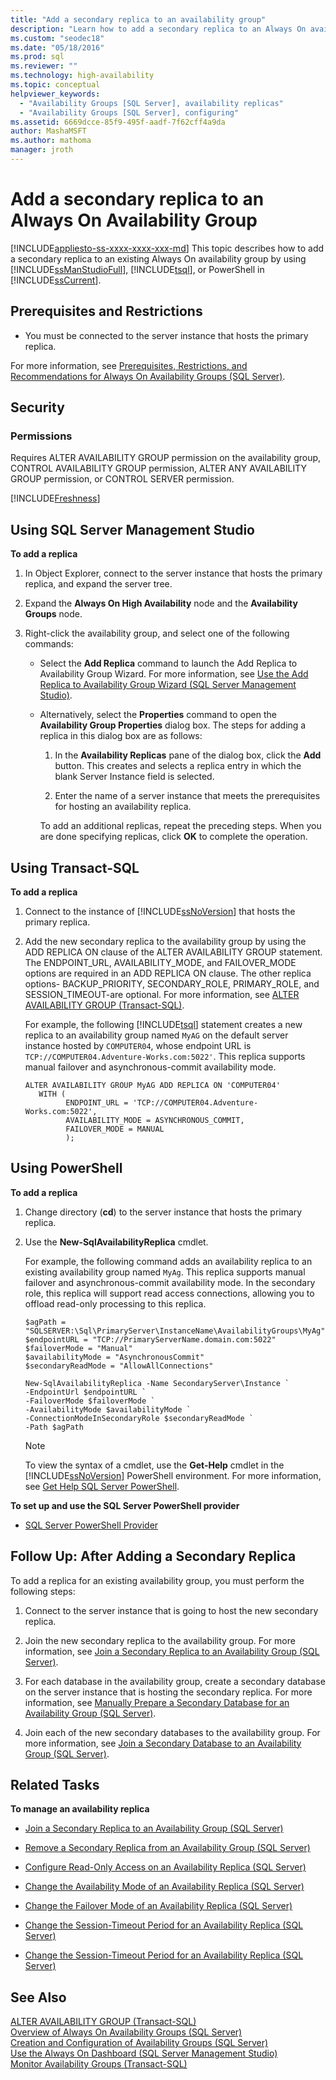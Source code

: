 ```yaml
---
title: "Add a secondary replica to an availability group"
description: "Learn how to add a secondary replica to an Always On availability group using either Transact-SQL (T-SQL), PowerShell, or the Availability Group Wizard in SQL Server Management Studio (SSMS)."
ms.custom: "seodec18"
ms.date: "05/18/2016"
ms.prod: sql
ms.reviewer: ""
ms.technology: high-availability
ms.topic: conceptual
helpviewer_keywords: 
  - "Availability Groups [SQL Server], availability replicas"
  - "Availability Groups [SQL Server], configuring"
ms.assetid: 6669dcce-85f9-495f-aadf-7f62cff4a9da
author: MashaMSFT
ms.author: mathoma
manager: jroth
---
```

# Add a secondary replica to an Always On Availability Group
[!INCLUDE[appliesto-ss-xxxx-xxxx-xxx-md](../../../includes/appliesto-ss-xxxx-xxxx-xxx-md.md)]
  This topic describes how to add a secondary replica to an existing Always On availability group by using [!INCLUDE[ssManStudioFull](../../../includes/ssmanstudiofull-md.md)], [!INCLUDE[tsql](../../../includes/tsql-md.md)], or PowerShell in [!INCLUDE[ssCurrent](../../../includes/sscurrent-md.md)].  

  
##  <a name="PrerequisitesRestrictions"></a> Prerequisites and Restrictions  
  
-   You must be connected to the server instance that hosts the primary replica.  
  
 For more information, see [Prerequisites, Restrictions, and Recommendations for Always On Availability Groups &#40;SQL Server&#41;](../../../database-engine/availability-groups/windows/prereqs-restrictions-recommendations-always-on-availability.md).  

##  <a name="Security"></a> Security  
  
###  <a name="Permissions"></a> Permissions  
 Requires ALTER AVAILABILITY GROUP permission on the availability group, CONTROL AVAILABILITY GROUP permission, ALTER ANY AVAILABILITY GROUP permission, or CONTROL SERVER permission.  

[!INCLUDE[Freshness](../../../includes/paragraph-content/fresh-note-steps-feedback.md)]

##  <a name="SSMSProcedure"></a> Using SQL Server Management Studio  
 **To add a replica**  
  
1.  In Object Explorer, connect to the server instance that hosts the primary replica, and expand the server tree.  
  
2.  Expand the **Always On High Availability** node and the **Availability Groups** node.  
  
3.  Right-click the availability group, and select one of the following commands:  
  
    -   Select the **Add Replica** command to launch the Add Replica to Availability Group Wizard. For more information, see [Use the Add Replica to Availability Group Wizard &#40;SQL Server Management Studio&#41;](../../../database-engine/availability-groups/windows/use-the-add-replica-to-availability-group-wizard-sql-server-management-studio.md).  
  
    -   Alternatively, select the **Properties** command to open the **Availability Group Properties** dialog box. The steps for adding a replica in this dialog box are as follows:  
  
        1.  In the **Availability Replicas** pane of the dialog box, click the **Add** button. This creates and selects a replica entry in which the blank Server Instance field is selected.  
  
        2.  Enter the name of a server instance that meets the prerequisites for hosting an availability replica.  
  
         To add an additional replicas, repeat the preceding steps. When you are done specifying replicas, click **OK** to complete the operation.  
  
##  <a name="TsqlProcedure"></a> Using Transact-SQL  
 **To add a replica**  
  
1.  Connect to the instance of [!INCLUDE[ssNoVersion](../../../includes/ssnoversion-md.md)] that hosts the primary replica.  
  
2.  Add the new secondary replica to the availability group by using the ADD REPLICA ON clause of the ALTER AVAILABILITY GROUP statement. The ENDPOINT_URL, AVAILABILITY_MODE, and FAILOVER_MODE options are required in an ADD REPLICA ON clause. The other replica options- BACKUP_PRIORITY, SECONDARY_ROLE, PRIMARY_ROLE, and SESSION_TIMEOUT-are optional. For more information, see [ALTER AVAILABILITY GROUP &#40;Transact-SQL&#41;](../../../t-sql/statements/alter-availability-group-transact-sql.md).  
  
     For example, the following [!INCLUDE[tsql](../../../includes/tsql-md.md)] statement creates a new replica to an availability group named `MyAG` on the default server instance hosted by `COMPUTER04`, whose endpoint URL is `TCP://COMPUTER04.Adventure-Works.com:5022'`. This replica supports manual failover and asynchronous-commit availability mode.  
  
    ```  
    ALTER AVAILABILITY GROUP MyAG ADD REPLICA ON 'COMPUTER04'   
       WITH (  
             ENDPOINT_URL = 'TCP://COMPUTER04.Adventure-Works.com:5022',  
             AVAILABILITY_MODE = ASYNCHRONOUS_COMMIT,  
             FAILOVER_MODE = MANUAL  
             );  
    ```  
  
##  <a name="PowerShellProcedure"></a> Using PowerShell  
 **To add a replica**  
  
1.  Change directory (**cd**) to the server instance that hosts the primary replica.  
  
2.  Use the **New-SqlAvailabilityReplica** cmdlet.  
  
     For example, the following command adds an availability replica to an existing availability group named `MyAg`. This replica supports manual failover and asynchronous-commit availability mode. In the secondary role, this replica will support read access connections, allowing you to offload read-only processing to this replica.  
  
    ```  
    $agPath = "SQLSERVER:\Sql\PrimaryServer\InstanceName\AvailabilityGroups\MyAg"  
    $endpointURL = "TCP://PrimaryServerName.domain.com:5022"  
    $failoverMode = "Manual"  
    $availabilityMode = "AsynchronousCommit"  
    $secondaryReadMode = "AllowAllConnections"  
  
    New-SqlAvailabilityReplica -Name SecondaryServer\Instance `   
    -EndpointUrl $endpointURL `   
    -FailoverMode $failoverMode `   
    -AvailabilityMode $availabilityMode `   
    -ConnectionModeInSecondaryRole $secondaryReadMode `   
    -Path $agPath  
    ```  
  
    > [!NOTE]  
    >  To view the syntax of a cmdlet, use the **Get-Help** cmdlet in the [!INCLUDE[ssNoVersion](../../../includes/ssnoversion-md.md)] PowerShell environment. For more information, see [Get Help SQL Server PowerShell](../../../relational-databases/scripting/get-help-sql-server-powershell.md).  
  
 **To set up and use the SQL Server PowerShell provider**  
  
-   [SQL Server PowerShell Provider](../../../relational-databases/scripting/sql-server-powershell-provider.md)  
  
##  <a name="FollowUp"></a> Follow Up: After Adding a Secondary Replica  
 To add a replica for an existing availability group, you must perform the following steps:  
  
1.  Connect to the server instance that is going to host the new secondary replica.  
  
2.  Join the new secondary replica to the availability group. For more information, see [Join a Secondary Replica to an Availability Group &#40;SQL Server&#41;](../../../database-engine/availability-groups/windows/join-a-secondary-replica-to-an-availability-group-sql-server.md).  
  
3.  For each database in the availability group, create a secondary database on the server instance that is hosting the secondary replica. For more information, see [Manually Prepare a Secondary Database for an Availability Group &#40;SQL Server&#41;](../../../database-engine/availability-groups/windows/manually-prepare-a-secondary-database-for-an-availability-group-sql-server.md).  
  
4.  Join each of the new secondary databases to the availability group. For more information, see [Join a Secondary Database to an Availability Group &#40;SQL Server&#41;](../../../database-engine/availability-groups/windows/join-a-secondary-database-to-an-availability-group-sql-server.md).  
  
##  <a name="RelatedTasks"></a> Related Tasks  
 **To manage an availability replica**  
  
-   [Join a Secondary Replica to an Availability Group &#40;SQL Server&#41;](../../../database-engine/availability-groups/windows/join-a-secondary-replica-to-an-availability-group-sql-server.md)  
  
-   [Remove a Secondary Replica from an Availability Group &#40;SQL Server&#41;](../../../database-engine/availability-groups/windows/remove-a-secondary-replica-from-an-availability-group-sql-server.md)  
  
-   [Configure Read-Only Access on an Availability Replica &#40;SQL Server&#41;](../../../database-engine/availability-groups/windows/configure-read-only-access-on-an-availability-replica-sql-server.md)  
  
-   [Change the Availability Mode of an Availability Replica &#40;SQL Server&#41;](../../../database-engine/availability-groups/windows/change-the-availability-mode-of-an-availability-replica-sql-server.md)  
  
-   [Change the Failover Mode of an Availability Replica &#40;SQL Server&#41;](../../../database-engine/availability-groups/windows/change-the-failover-mode-of-an-availability-replica-sql-server.md)  
  
-   [Change the Session-Timeout Period for an Availability Replica &#40;SQL Server&#41;](../../../database-engine/availability-groups/windows/change-the-session-timeout-period-for-an-availability-replica-sql-server.md)  
  
-   [Change the Session-Timeout Period for an Availability Replica &#40;SQL Server&#41;](../../../database-engine/availability-groups/windows/change-the-session-timeout-period-for-an-availability-replica-sql-server.md)  
  
## See Also  
 [ALTER AVAILABILITY GROUP &#40;Transact-SQL&#41;](../../../t-sql/statements/alter-availability-group-transact-sql.md)   
 [Overview of Always On Availability Groups &#40;SQL Server&#41;](../../../database-engine/availability-groups/windows/overview-of-always-on-availability-groups-sql-server.md)   
 [Creation and Configuration of Availability Groups &#40;SQL Server&#41;](../../../database-engine/availability-groups/windows/creation-and-configuration-of-availability-groups-sql-server.md)   
 [Use the Always On Dashboard &#40;SQL Server Management Studio&#41;](../../../database-engine/availability-groups/windows/use-the-always-on-dashboard-sql-server-management-studio.md)   
 [Monitor Availability Groups &#40;Transact-SQL&#41;](../../../database-engine/availability-groups/windows/monitor-availability-groups-transact-sql.md)  
  
  
